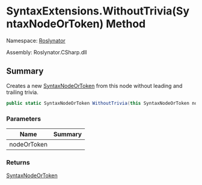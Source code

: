 # SyntaxExtensions\.WithoutTrivia\(SyntaxNodeOrToken\) Method

Namespace: [Roslynator](../../README.md)

Assembly: Roslynator\.CSharp\.dll

## Summary

Creates a new [SyntaxNodeOrToken](https://docs.microsoft.com/en-us/dotnet/api/microsoft.codeanalysis.syntaxnodeortoken) from this node without leading and trailing trivia\.

```csharp
public static SyntaxNodeOrToken WithoutTrivia(this SyntaxNodeOrToken nodeOrToken)
```

### Parameters

| Name | Summary |
| ---- | ------- |
| nodeOrToken | |

### Returns

[SyntaxNodeOrToken](https://docs.microsoft.com/en-us/dotnet/api/microsoft.codeanalysis.syntaxnodeortoken)



